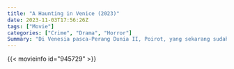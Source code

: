 ```yaml
---
title: "A Haunting in Venice (2023)"
date: 2023-11-03T17:56:26Z
tags: ["Movie"]
categories: ["Crime", "Drama", "Horror"]
Summary: "Di Venesia pasca-Perang Dunia II, Poirot, yang sekarang sudah pensiun dan tinggal di pengasingannya sendiri, dengan enggan menghadiri pemanggilan arwah. Namun ketika salah satu tamu dibunuh, mantan detektif tersebut harus mengungkap kembali pembunuhnya."
---
```


<mux-player stream-type="on-demand"
src="https://kp3d-my.sharepoint.com/personal/ryoo_kp3d_onmicrosoft_com/_layouts/15/download.aspx?share=ETRfKVZBodBNi2y44BB4RS8BTorPNGXrOrxqeSAujuYYBQ" prefer-playback="mse" controls>

</mux-player>


{{< movieinfo id="945729" >}}

<script src="https://cdn.jsdelivr.net/npm/@mux/mux-player"></script>

 <script type="application/ld+json ">
{
"@context": "https://schema.org/",
"@type": "VideoObject",
"name": "A Haunting in Venice (2023)",
"contentUrl": "https://stream.mux.com/GtPYvaKevci5OD6vAxwxsnZQ61UXnUMWbj3RQ01eIP3I.m3u8",
"thumbnailUrl": "https://www.themoviedb.org/t/p/original/ggcO9KP7H3IOLop3AEVGQXR5JCZ.jpg?width=314&fit_mode=preserve&time=25",
"uploadDate": "2023-11-03T17:56:26Z",
}

</script>